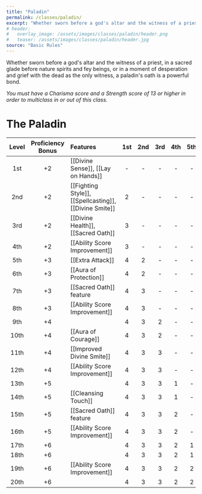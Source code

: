 ```yaml
---
title: "Paladin"
permalink: /classes/paladin/
excerpt: "Whether sworn before a god's altar and the witness of a priest, in a sacred glade before nature spirits and fey beings, or in a moment of desperation and grief with the dead as the only witness, a paladin's oath is a powerful bond."
# header:
#   overlay_image: /assets/images/classes/paladin/header.png
#   teaser: /assets/images/classes/paladin/header.jpg
source: "Basic Rules"
---
```

Whether sworn before a god's altar and the witness of a priest, in a sacred glade before nature spirits and fey beings, or in a moment of desperation and grief with the dead as the only witness, a paladin's oath is a powerful bond.

*You must have a Charisma score and a Strength score of 13 or higher in order to multiclass in or out of this class.*

# The Paladin

| Level | Proficiency Bonus | Features | 1st | 2nd | 3rd | 4th | 5th |
| :---: | :---: | :---- | :--: | :--: | :--: | :--: | :--: |
| 1st | +2 | [[Divine Sense]], [[Lay on Hands]] | - | - | - | - | - |
| 2nd | +2 | [[Fighting Style]], [[Spellcasting]], [[Divine Smite]] | 2 | - | - | - | - |
| 3rd | +2 | [[Divine Health]], [[Sacred Oath]] | 3 | - | - | - | - |
| 4th | +2 | [[Ability Score Improvement]] | 3 | - | - | - | - |
| 5th | +3 | [[Extra Attack]] | 4 | 2 | - | - | - |
| 6th | +3 | [[Aura of Protection]] | 4 | 2 | - | - | - |
| 7th | +3 | [[Sacred Oath]] feature | 4 | 3 | - | - | - |
| 8th | +3 | [[Ability Score Improvement]] | 4 | 3 | - | - | - |
| 9th | +4 || 4 | 3 | 2 | - | - |
| 10th | +4 | [[Aura of Courage]] | 4 | 3 | 2 | - | - |
| 11th | +4 | [[Improved Divine Smite]] | 4 | 3 | 3 | - | - |
| 12th | +4 | [[Ability Score Improvement]] | 4 | 3 | 3 | - | - |
| 13th | +5 || 4 | 3 | 3 | 1 | - |
| 14th | +5 | [[Cleansing Touch]] | 4 | 3 | 3 | 1 | - |
| 15th | +5 | [[Sacred Oath]] feature | 4 | 3 | 3 | 2 | - |
| 16th | +5 | [[Ability Score Improvement]] | 4 | 3 | 3 | 2 | - |
| 17th | +6 || 4 | 3 | 3 | 2 | 1 |
| 18th | +6 || 4 | 3 | 3 | 2 | 1 |
| 19th | +6 | [[Ability Score Improvement]] | 4 | 3 | 3 | 2 | 2 |
| 20th | +6 || 4 | 3 | 3 | 2 | 2 |